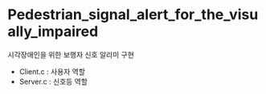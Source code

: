 # Pedestrian_signal_alert_for_the_visually_impaired
시각장애인을 위한 보행자 신호 알리미 구현

- Client.c : 사용자 역할
- Server.c : 신호등 역할